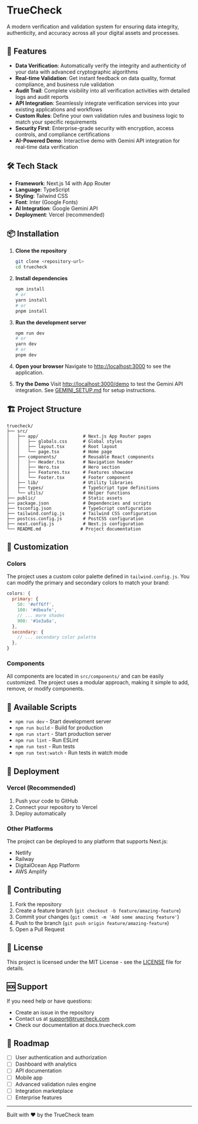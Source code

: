 # TrueCheck

A modern verification and validation system for ensuring data integrity, authenticity, and accuracy across all your digital assets and processes.

## 🚀 Features

- **Data Verification**: Automatically verify the integrity and authenticity of your data with advanced cryptographic algorithms
- **Real-time Validation**: Get instant feedback on data quality, format compliance, and business rule validation
- **Audit Trail**: Complete visibility into all verification activities with detailed logs and audit reports
- **API Integration**: Seamlessly integrate verification services into your existing applications and workflows
- **Custom Rules**: Define your own validation rules and business logic to match your specific requirements
- **Security First**: Enterprise-grade security with encryption, access controls, and compliance certifications
- **AI-Powered Demo**: Interactive demo with Gemini API integration for real-time data verification

## 🛠️ Tech Stack

- **Framework**: Next.js 14 with App Router
- **Language**: TypeScript
- **Styling**: Tailwind CSS
- **Font**: Inter (Google Fonts)
- **AI Integration**: Google Gemini API
- **Deployment**: Vercel (recommended)

## 📦 Installation

1. **Clone the repository**
   ```bash
   git clone <repository-url>
   cd truecheck
   ```

2. **Install dependencies**
   ```bash
   npm install
   # or
   yarn install
   # or
   pnpm install
   ```

3. **Run the development server**
   ```bash
   npm run dev
   # or
   yarn dev
   # or
   pnpm dev
   ```

4. **Open your browser**
   Navigate to [http://localhost:3000](http://localhost:3000) to see the application.

5. **Try the Demo**
   Visit [http://localhost:3000/demo](http://localhost:3000/demo) to test the Gemini API integration.
   See [GEMINI_SETUP.md](GEMINI_SETUP.md) for setup instructions.

## 🏗️ Project Structure

```
truecheck/
├── src/
│   ├── app/                 # Next.js App Router pages
│   │   ├── globals.css      # Global styles
│   │   ├── layout.tsx       # Root layout
│   │   └── page.tsx         # Home page
│   ├── components/          # Reusable React components
│   │   ├── Header.tsx       # Navigation header
│   │   ├── Hero.tsx         # Hero section
│   │   ├── Features.tsx     # Features showcase
│   │   └── Footer.tsx       # Footer component
│   ├── lib/                 # Utility libraries
│   ├── types/               # TypeScript type definitions
│   └── utils/               # Helper functions
├── public/                  # Static assets
├── package.json             # Dependencies and scripts
├── tsconfig.json            # TypeScript configuration
├── tailwind.config.js       # Tailwind CSS configuration
├── postcss.config.js        # PostCSS configuration
├── next.config.js           # Next.js configuration
└── README.md               # Project documentation
```

## 🎨 Customization

### Colors
The project uses a custom color palette defined in `tailwind.config.js`. You can modify the primary and secondary colors to match your brand:

```javascript
colors: {
  primary: {
    50: '#eff6ff',
    100: '#dbeafe',
    // ... more shades
    900: '#1e3a8a',
  },
  secondary: {
    // ... secondary color palette
  },
}
```

### Components
All components are located in `src/components/` and can be easily customized. The project uses a modular approach, making it simple to add, remove, or modify components.

## 📝 Available Scripts

- `npm run dev` - Start development server
- `npm run build` - Build for production
- `npm run start` - Start production server
- `npm run lint` - Run ESLint
- `npm run test` - Run tests
- `npm run test:watch` - Run tests in watch mode

## 🚀 Deployment

### Vercel (Recommended)
1. Push your code to GitHub
2. Connect your repository to Vercel
3. Deploy automatically

### Other Platforms
The project can be deployed to any platform that supports Next.js:
- Netlify
- Railway
- DigitalOcean App Platform
- AWS Amplify

## 🤝 Contributing

1. Fork the repository
2. Create a feature branch (`git checkout -b feature/amazing-feature`)
3. Commit your changes (`git commit -m 'Add some amazing feature'`)
4. Push to the branch (`git push origin feature/amazing-feature`)
5. Open a Pull Request

## 📄 License

This project is licensed under the MIT License - see the [LICENSE](LICENSE) file for details.

## 🆘 Support

If you need help or have questions:
- Create an issue in the repository
- Contact us at support@truecheck.com
- Check our documentation at docs.truecheck.com

## 🔮 Roadmap

- [ ] User authentication and authorization
- [ ] Dashboard with analytics
- [ ] API documentation
- [ ] Mobile app
- [ ] Advanced validation rules engine
- [ ] Integration marketplace
- [ ] Enterprise features

---

Built with ❤️ by the TrueCheck team 